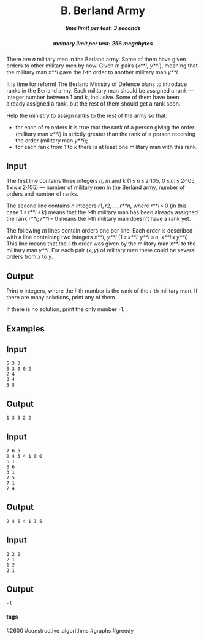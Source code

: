 <h1 style='text-align: center;'> B. Berland Army</h1>

<h5 style='text-align: center;'>time limit per test: 3 seconds</h5>
<h5 style='text-align: center;'>memory limit per test: 256 megabytes</h5>

There are *n* military men in the Berland army. Some of them have given orders to other military men by now. Given *m* pairs (*x**i*, *y**i*), meaning that the military man *x**i* gave the *i*-th order to another military man *y**i*.

It is time for reform! The Berland Ministry of Defence plans to introduce ranks in the Berland army. Each military man should be assigned a rank — integer number between 1 and *k*, inclusive. Some of them have been already assigned a rank, but the rest of them should get a rank soon.

Help the ministry to assign ranks to the rest of the army so that:

* for each of *m* orders it is true that the rank of a person giving the order (military man *x**i*) is strictly greater than the rank of a person receiving the order (military man *y**i*);
* for each rank from 1 to *k* there is at least one military man with this rank.
## Input

The first line contains three integers *n*, *m* and *k* (1 ≤ *n* ≤ 2·105, 0 ≤ *m* ≤ 2·105, 1 ≤ *k* ≤ 2·105) — number of military men in the Berland army, number of orders and number of ranks.

The second line contains *n* integers *r*1, *r*2, ..., *r**n*, where *r**i* > 0 (in this case 1 ≤ *r**i* ≤ *k*) means that the *i*-th military man has been already assigned the rank *r**i*; *r**i* = 0 means the *i*-th military man doesn't have a rank yet.

The following *m* lines contain orders one per line. Each order is described with a line containing two integers *x**i*, *y**i* (1 ≤ *x**i*, *y**i* ≤ *n*, *x**i* ≠ *y**i*). This line means that the *i*-th order was given by the military man *x**i* to the military man *y**i*. For each pair (*x*, *y*) of military men there could be several orders from *x* to *y*.

## Output

Print *n* integers, where the *i*-th number is the rank of the *i*-th military man. If there are many solutions, print any of them.

If there is no solution, print the only number -1.

## Examples

## Input


```
5 3 3  
0 3 0 0 2  
2 4  
3 4  
3 5  

```
## Output


```
1 3 3 2 2   

```
## Input


```
7 6 5  
0 4 5 4 1 0 0  
6 1  
3 6  
3 1  
7 5  
7 1  
7 4  

```
## Output


```
2 4 5 4 1 3 5   

```
## Input


```
2 2 2  
2 1  
1 2  
2 1  

```
## Output


```
-1  

```


#### tags 

#2600 #constructive_algorithms #graphs #greedy 